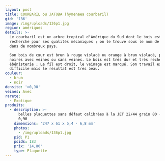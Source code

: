 ```yaml
---
layout: post
title: COURBARIL ou JATOBA (hymenaea courbaril)
gid: '136'
image: /img/uploads/136p1.jpg
region: amériques
details: >-
  Le courbaril est un arbre tropical d'Amérique du Sud dont le bois est
  recherché pour ses qualités mécaniques ; on le trouve sous le nom de jatoba
  dans de nombreux pays. 

  Son bois de cœur est brun à rouge violacé ou orange à brun violacé, presque
  noires avec veines ou sans veines. Le bois est très dur et très recherché en
  ébénisterie ; Le fil est droit, le veinage est marqué. Son travail est assez
  difficile mais le résultat est très beau.
couleur:
  - brun
  - noir
densite: '>0,90'
veines: Avec
rarete:
  - Exotique
produits:
  - description: >-
      belles plaquettes sans défaut calibrées à la JET 22/44 grain 80 - densité
      0,90
    dimensions: '247 x 61 x 5,4 - 6,8 mm'
    photos:
      - /img/uploads/136p1.jpg
    pid: P1
    poids: 183
    prix: '14,80'
    type: Plaquette
---
```


